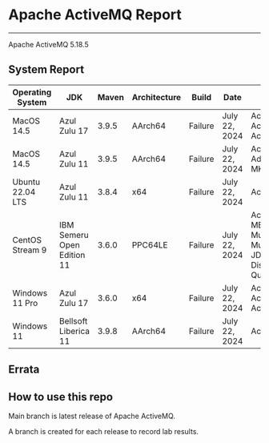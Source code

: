 # Apache ActiveMQ Report
--- 

Apache ActiveMQ 5.18.5

## System Report

| Operating System    | JDK       | Maven | Architecture | Build | Date  | Notes |
|---------------------|-----------|-------|--------------|-------|-------|-------|
| MacOS 14.5          | Azul Zulu 17   | 3.9.5 | AArch64      | Failure | July 22, 2024 | ActiveMQ Client ActiveMQSslConnectionFactoryTest & ActiveMQXASslConnectionFactoryTest |
| MacOS 14.5          | Azul Zulu 11   | 3.9.5 | AArch64      | Failure | July 22, 2024 | ActiveMQ Unit tests AdvisoryTempDestinationTests & MKahaDBTxRecoveryTest |
| Ubuntu 22.04 LTS    | Azul Zulu 11   | 3.8.4 | x64      | Failure | July 22, 2024| ActiveMQ Unit tests: JDBCConfigTest |
| CentOS Stream 9     | IBM Semeru Open Edition 11 | 3.6.0 | PPC64LE      | Failure | July 22, 2024 | ActiveMQ Unit tests: MBeanWithAuditLogTest, MulticastNetworkTest, XACompletionTest, MulticastTransportTest, PeerTransportTest, JDBCConfigTest, DiscoveryTransportBrokerTest, and QueueZeroPrefetchLazyDispatchPriorityTest |
| Windows 11 Pro      | Azul Zulu 17 | 3.6.0 | x64      | Failure | July 22, 2024 | ActiveMQ Client ActiveMQSslConnectionFactoryTest & ActiveMQXASslConnectionFactoryTest |
| Windows 11       | Bellsoft Liberica 11 | 3.9.8 | AArch64      | Failure | July 22, 2024 | ActiveMQ Client MemoryUsageTest |


## Errata


## How to use this repo

Main branch is latest release of Apache ActiveMQ.

A branch is created for each release to record lab results.
